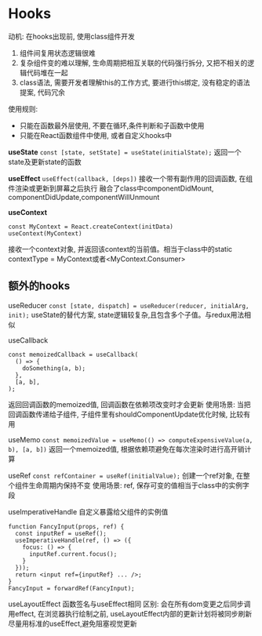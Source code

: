 # Hooks
动机:
在hooks出现前, 使用class组件开发

1. 组件间复用状态逻辑很难
2. 复杂组件变的难以理解, 生命周期把相互关联的代码强行拆分, 又把不相关的逻辑代码堆在一起
3. class语法, 需要开发者理解this的工作方式, 要进行this绑定, 没有稳定的语法提案, 代码冗余

使用规则:

* 只能在函数最外层使用, 不要在循环,条件判断和子函数中使用
* 只能在React函数组件中使用, 或者自定义hooks中


**useState**
`const [state, setState] = useState(initialState);`
返回一个state及更新state的函数


**useEffect**
`useEffect(callback, [deps])`
接收一个带有副作用的回调函数, 在组件渲染或更新到屏幕之后执行
融合了class中componentDidMount, componentDidUpdate,componentWillUnmount


**useContext**
```
const MyContext = React.createContext(initData)
useContext(MyContext)
```
接收一个context对象, 并返回该context的当前值。相当于class中的static contextType = MyContext或者<MyContext.Consumer>


## 额外的hooks

useReducer
`const [state, dispatch] = useReducer(reducer, initialArg, init);`
useState的替代方案, state逻辑较复杂,且包含多个子值。与redux用法相似

useCallback
```
const memoizedCallback = useCallback(
  () => {
    doSomething(a, b);
  },
  [a, b],
);
```
返回回调函数的memoized值, 回调函数在依赖项改变时才会更新
使用场景: 当把回调函数传递给子组件, 子组件里有shouldComponentUpdate优化时候, 比较有用



useMemo
`const memoizedValue = useMemo(() => computeExpensiveValue(a, b), [a, b])`
返回一个memoized值, 根据依赖项避免在每次渲染时进行高开销计算

useRef
`const refContainer = useRef(initialValue);`
创建一个ref对象, 在整个组件生命周期内保持不变
使用场景: ref, 保存可变的值相当于class中的实例字段


useImperativeHandle
自定义暴露给父组件的实例值
```
function FancyInput(props, ref) {
  const inputRef = useRef();
  useImperativeHandle(ref, () => ({
    focus: () => {
      inputRef.current.focus();
    }
  }));
  return <input ref={inputRef} ... />;
}
FancyInput = forwardRef(FancyInput);
```


useLayoutEffect
函数签名与useEffect相同
区别: 会在所有dom变更之后同步调用effect, 在浏览器执行绘制之前, useLayoutEffect内部的更新计划将被同步刷新
尽量用标准的useEffect,避免阻塞视觉更新

